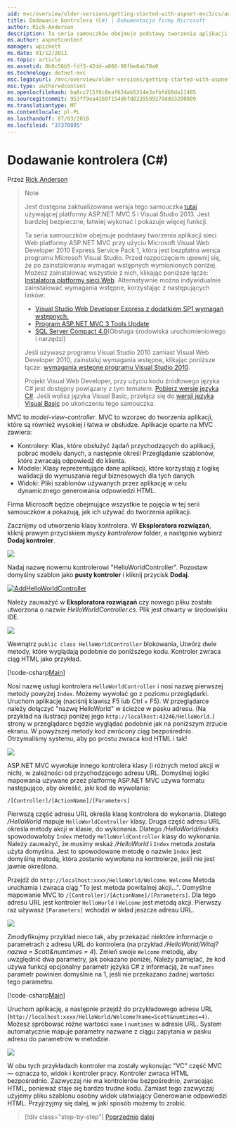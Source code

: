 ```yaml
---
uid: mvc/overview/older-versions/getting-started-with-aspnet-mvc3/cs/adding-a-controller
title: Dodawanie kontrolera (C#) | Dokumentacja firmy Microsoft
author: Rick-Anderson
description: Ta seria samouczków obejmuje podstawy tworzenia aplikacji sieci Web platformy ASP.NET MVC przy użyciu programu Microsoft Visual Web Developer 2010 Express Serivice dodatkiem Service Pack 1, które...
ms.author: aspnetcontent
manager: wpickett
ms.date: 01/12/2011
ms.topic: article
ms.assetid: 0b8c56b5-fdf3-42dd-a866-98fbe0ab78a0
ms.technology: dotnet-mvc
msc.legacyurl: /mvc/overview/older-versions/getting-started-with-aspnet-mvc3/cs/adding-a-controller
msc.type: authoredcontent
ms.openlocfilehash: ba6cc715f8c8eaf624ab5314e3afbfd68da11485
ms.sourcegitcommit: 953ff9ea4369f154d6fd0239599279ddd3280009
ms.translationtype: MT
ms.contentlocale: pl-PL
ms.lasthandoff: 07/03/2018
ms.locfileid: "37370895"
---
```

<a name="adding-a-controller-c"></a>Dodawanie kontrolera (C#)
====================
Przez [Rick Anderson](https://github.com/Rick-Anderson)

> > [!NOTE]
> > Jest dostępna zaktualizowana wersja tego samouczka [tutaj](../../../getting-started/introduction/getting-started.md) używającej platformy ASP.NET MVC 5 i Visual Studio 2013. Jest bardziej bezpieczne, łatwiej wykonać i pokazuje więcej funkcji.
> 
> 
> Ta seria samouczków obejmuje podstawy tworzenia aplikacji sieci Web platformy ASP.NET MVC przy użyciu Microsoft Visual Web Developer 2010 Express Service Pack 1, która jest bezpłatna wersja programu Microsoft Visual Studio. Przed rozpoczęciem upewnij się, że po zainstalowaniu wymagań wstępnych wymienionych poniżej. Możesz zainstalować wszystkie z nich, klikając poniższe łącze: [Instalatora platformy sieci Web](https://www.microsoft.com/web/gallery/install.aspx?appid=VWD2010SP1Pack). Alternatywnie można indywidualnie zainstalować wymagania wstępne, korzystając z następujących linków:
> 
> - [Visual Studio Web Developer Express z dodatkiem SP1 wymagań wstępnych.](https://www.microsoft.com/web/gallery/install.aspx?appid=VWD2010SP1Pack)
> - [Program ASP.NET MVC 3 Tools Update](https://www.microsoft.com/web/gallery/install.aspx?appsxml=&amp;appid=MVC3)
> - [SQL Server Compact 4.0](https://www.microsoft.com/web/gallery/install.aspx?appid=SQLCE;SQLCEVSTools_4_0)(Obsługa środowiska uruchomieniowego i narzędzi)
> 
> Jeśli używasz programu Visual Studio 2010 zamiast Visual Web Developer 2010, zainstaluj wymagania wstępne, klikając poniższe łącze: [wymagania wstępne programu Visual Studio 2010](https://www.microsoft.com/web/gallery/install.aspx?appsxml=&amp;appid=VS2010SP1Pack).
> 
> Projekt Visual Web Developer, przy użyciu kodu źródłowego języka C# jest dostępny powiązany z tym tematem. [Pobierz wersję języka C#](https://code.msdn.microsoft.com/Introduction-to-MVC-3-10d1b098). Jeśli wolisz języka Visual Basic, przełącz się do [wersji języka Visual Basic](../vb/intro-to-aspnet-mvc-3.md) po ukończeniu tego samouczka.


MVC to *model-view-controller*. MVC to wzorzec do tworzenia aplikacji, które są również wysokiej i łatwa w obsłudze. Aplikacje oparte na MVC zawiera:

- Kontrolery: Klas, które obsłużyć żądań przychodzących do aplikacji, pobrać modelu danych, a następnie określ Przeglądanie szablonów, które zwracają odpowiedź do klienta.
- Modele: Klasy reprezentujące dane aplikacji, które korzystają z logikę walidacji do wymuszania reguł biznesowych dla tych danych.
- Widoki: Pliki szablonów używanych przez aplikację w celu dynamicznego generowania odpowiedzi HTML.

Firma Microsoft będzie obejmujące wszystkie te pojęcia w tej serii samouczków a pokazują, jak ich używać do tworzenia aplikacji.

Zacznijmy od utworzenia klasy kontrolera. W **Eksploratora rozwiązań**, kliknij prawym przyciskiem myszy *kontrolerów* folder, a następnie wybierz **Dodaj kontroler**.

[![](adding-a-controller/_static/image2.png)](adding-a-controller/_static/image1.png)

Nadaj nazwę nowemu kontrolerowi "HelloWorldController". Pozostaw domyślny szablon jako **pusty kontroler** i kliknij przycisk **Dodaj**.

[![AddHelloWorldController](adding-a-controller/_static/image4.png)](adding-a-controller/_static/image3.png)

Należy zauważyć w **Eksploratora rozwiązań** czy nowego pliku została utworzona o nazwie *HelloWorldController.cs*. Plik jest otwarty w środowisku IDE.

![](adding-a-controller/_static/image5.png)

Wewnątrz `public class HelloWorldController` blokowania, Utwórz dwie metody, które wyglądają podobnie do poniższego kodu. Kontroler zwraca ciąg HTML jako przykład.

[!code-csharp[Main](adding-a-controller/samples/sample1.cs)]

Nosi nazwę usługi kontrolera `HelloWorldController` i nosi nazwę pierwszej metody powyżej `Index`. Możemy wywołać go z poziomu przeglądarki. Uruchom aplikację (naciśnij klawisz F5 lub Ctrl + F5). W przeglądarce należy dołączyć "nazwę HelloWorld" w ścieżce w pasku adresu. (Na przykład na ilustracji poniżej jego `http://localhost:43246/HelloWorld.`) strony w przeglądarce będzie wyglądać podobnie jak na poniższym zrzucie ekranu. W powyższej metody kod zwrócony ciąg bezpośrednio. Otrzymaliśmy systemu, aby po prostu zwraca kod HTML i tak!

![](adding-a-controller/_static/image6.png)

ASP.NET MVC wywołuje innego kontrolera klasy (i różnych metod akcji w nich), w zależności od przychodzącego adresu URL. Domyślnej logiki mapowania używane przez platformę ASP.NET MVC używa formatu następująco, aby określić, jaki kod do wywołania:

`/[Controller]/[ActionName]/[Parameters]`

Pierwszą część adresu URL określa klasę kontrolera do wykonania. Dlatego */HelloWorld* mapuje `HelloWorldController` klasy. Druga część adresu URL określa metody akcji w klasie, do wykonania. Dlatego */HelloWorld/indeks* spowodowałoby `Index` metody `HelloWorldController` klasy do wykonania. Należy zauważyć, że musimy wskaż */HelloWorld* i `Index` metoda została użyta domyślna. Jest to spowodowane metodę o nazwie `Index` jest domyślną metodą, która zostanie wywołana na kontrolerze, jeśli nie jest jawnie określona.

Przejdź do `http://localhost:xxxx/HelloWorld/Welcome`. `Welcome` Metoda uruchamia i zwraca ciąg "To jest metoda powitalnej akcji...". Domyślne mapowanie MVC to `/[Controller]/[ActionName]/[Parameters]`. Dla tego adresu URL jest kontroler `HelloWorld` i `Welcome` jest metodą akcji. Pierwszy raz używasz `[Parameters]` wchodzi w skład jeszcze adresu URL.

![](adding-a-controller/_static/image7.png)

Zmodyfikujmy przykład nieco tak, aby przekazać niektóre informacje o parametrach z adresu URL do kontrolera (na przykład */HelloWorld/Witaj? nazwa = Scott&amp;numtimes = 4*). Zmień swoje `Welcome` metodę, aby uwzględnić dwa parametry, jak pokazano poniżej. Należy pamiętać, że kod używa funkcji opcjonalny parametr języka C# z informacją, że `numTimes` parametr powinien domyślnie na 1, jeśli nie przekazano żadnej wartości tego parametru.

[!code-csharp[Main](adding-a-controller/samples/sample2.cs)]

Uruchom aplikację, a następnie przejdź do przykładowego adresu URL (`http://localhost:xxxx/HelloWorld/Welcome?name=Scott&numtimes=4)`. Możesz spróbować różne wartości `name` i `numtimes` w adresie URL. System automatycznie mapuje parametry nazwane z ciągu zapytania w pasku adresu do parametrów w metodzie.

![](adding-a-controller/_static/image8.png)

W obu tych przykładach kontroler ma zostały wykonując "VC" część MVC — oznacza to, widok i kontroler pracy. Kontroler zwraca HTML bezpośrednio. Zazwyczaj nie ma kontrolerów bezpośrednio, zwracając HTML, ponieważ staje się bardzo trudne kodu. Zamiast tego zazwyczaj użyjemy pliku szablonu osobny widok ułatwiający Generowanie odpowiedzi HTML. Przyjrzyjmy się dalej, w jaki sposób możemy to zrobić.

> [!div class="step-by-step"]
> [Poprzednie](intro-to-aspnet-mvc-3.md)
> [dalej](adding-a-view.md)
